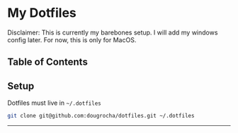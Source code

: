 # My Dotfiles

Disclaimer: This is currently my barebones setup. I will add my windows config later. For now, this is only for MacOS.

## Table of Contents

## Setup

Dotfiles must live in `~/.dotfiles`

```bash
git clone git@github.com:dougrocha/dotfiles.git ~/.dotfiles
```

---
